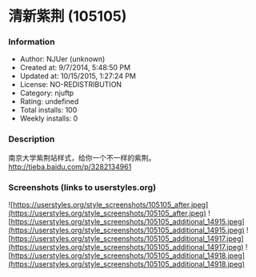 # 清新紫荆 (105105)

### Information
- Author: NJUer (unknown)
- Created at: 9/7/2014, 5:48:50 PM
- Updated at: 10/15/2015, 1:27:24 PM
- License: NO-REDISTRIBUTION
- Category: njuftp
- Rating: undefined
- Total installs: 100
- Weekly installs: 0


### Description
南京大学紫荆站样式，给你一个不一样的紫荆。
<a href="http://tieba.baidu.com/p/3282134961">http://tieba.baidu.com/p/3282134961</a>


### Screenshots (links to userstyles.org)
![https://userstyles.org/style_screenshots/105105_after.jpeg](https://userstyles.org/style_screenshots/105105_after.jpeg)
![https://userstyles.org/style_screenshots/105105_additional_14915.jpeg](https://userstyles.org/style_screenshots/105105_additional_14915.jpeg)
![https://userstyles.org/style_screenshots/105105_additional_14917.jpeg](https://userstyles.org/style_screenshots/105105_additional_14917.jpeg)
![https://userstyles.org/style_screenshots/105105_additional_14918.jpeg](https://userstyles.org/style_screenshots/105105_additional_14918.jpeg)

